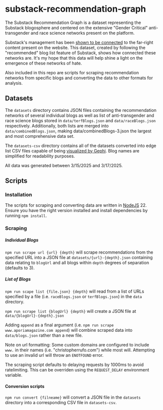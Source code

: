 # substack-recommendation-graph

The Substack Recommendation Graph is a dataset representing the Substack blogosphere and centered on the extensive "Gender Critical" anti-transgender and race science networks present on the platform.

Substack's management has been [shown to be connected](https://www.polemics.md/substacks-ceo-sure-is-cozy-with-the-right-2/) to the far-right content present on the website. This dataset, created by following the "recommended" blog list feature of Substack, shows how connected these networks are. It's my hope that this data will help shine a light on the emergence of these networks of hate.

Also included in this repo are scripts for scraping recommendation networks from specific blogs and converting the data to other formats for analysis.


## Datasets

The `datasets` directory contains JSON files containing the recommendation networks of several individual blogs as well as list of anti-transgender and race science blogs stored in `data/terfBlogs.json` and `data/raceBlogs.json` respectively. Additionally, both lists are merged into `data/combinedBlogs.json`, making data/combinedBlogs-3.json the largest and most comprehensive data set.


The `datasets-csv` directory contains all of the datasets converted into edge list CSV files capable of being [visualized by Gephi](https://docs.gephi.org/User_Manual/Import_CSV_Data/
). Blog names are simplified for readability purposes.

All data was generated between 3/15/2025 and 3/17/2025.


## Scripts

### Installation

The scripts for scraping and converting data are written in [NodeJS](https://nodejs.org/en) 22. Ensure you have the right version installed and install dependencies by running `npm install`.

### Scraping

##### Individual Blogs

`npm run scrape url {url} {depth}` will scrape recommendations from the specified URL into a JSON file at `datasets/{url}-{depth}.json` containing data relating to `blogUrl` and all blogs within `depth` degrees of separation (defaults to 3).

##### List of Blogs

`npm run scape list {file.json} {depth}` will read from a list of URLs specified by a file (i.e. `raceBlogs.json` or `terfBlogs.json`) in the `data` directory.

`npm run scrape list {blogUrl} {depth}` will create a JSON file at `data/{blogUrl}-{depth}.json`

Adding `append` as a final argument (i.e. `npm run scrape www.aporiamagazine.com append`) will combine scraped data into `data/blogs.json` rather than a new file.

Note on url formatting: Some custom domains are configured to include `www.` in their names (i.e. "christopherrufo.com") while most will. Attempting to use an invalid url will throw an `ENOTFOUND` error.

The scraping script defaults to delaying requests by 1000ms to avoid ratelimiting. This can be overriden using the `REQUEST_DELAY` environment variable.


#### Conversion scripts

`npm run convert {filneame}` will convert a JSON file in the `datasets` directory into a corresponding CSV file in `datasets-csv`.

